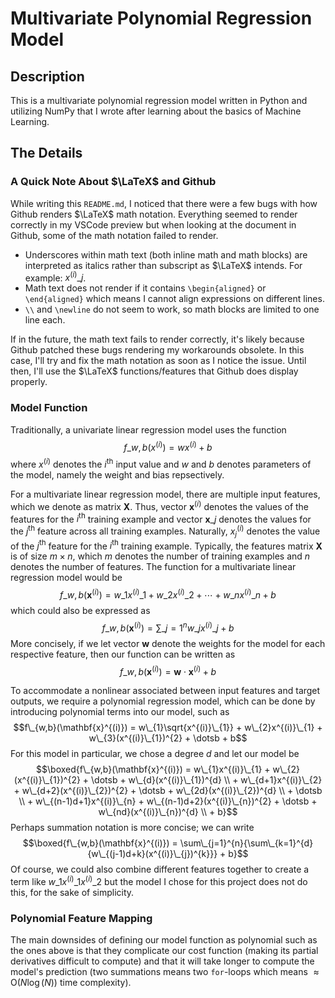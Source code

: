 # Multivariate Polynomial Regression Model

## Description

This is a multivariate polynomial regression model written in Python and utilizing NumPy that I wrote after learning about the basics of Machine Learning.

## The Details

### A Quick Note About $\LaTeX$ and Github

While writing this `README.md`, I noticed that there were a few bugs with how Github renders $\LaTeX$ math notation. Everything seemed to render correctly in my VSCode preview but when looking at the document in Github, some of the math notation failed to render.

- Underscores within math text (both inline math and math blocks) are interpreted as italics rather than subscript as $\LaTeX$ intends. For example: $x^{(i)}\_{j}$.
- Math text does not render if it contains `\begin{aligned}` or `\end{aligned}` which means I cannot align expressions on different lines.
- `\\` and `\newline` do not seem to work, so math blocks are limited to one line each.

If in the future, the math text fails to render correctly, it's likely because Github patched these bugs rendering my workarounds obsolete. In this case, I'll try and fix the math notation as soon as I notice the issue. Until then, I'll use the $\LaTeX$ functions/features that Github does display properly.

### Model Function

Traditionally, a univariate linear regression model uses the function $$f\_{w,b}(x^{(i)}) = wx^{(i)} + b$$ where $x^{(i)}$ denotes the $i^{\text{th}}$ input value and $w$ and $b$ denotes parameters of the model, namely the weight and bias repsectively.

For a multivariate linear regression model, there are multiple input features, which we denote as matrix $\mathbf{X}$. Thus, vector $\mathbf{x}^{(i)}$ denotes the values of the features for the $i^{\text{th}}$ training example and vector $\mathbf{x}\_{j}$ denotes the values for the $j^{\text{th}}$ feature across all training examples. Naturally, $x^{(i)}_{j}$ denotes the value of the $j^{\text{th}}$ feature for the $i^{\text{th}}$ training example. Typically, the features matrix $\mathbf{X}$ is of size $m \times n$, which $m$ denotes the number of training examples and $n$ denotes the number of features. The function for a multivariate linear regression model would be $$f\_{w,b}(\mathbf{x}^{(i)}) = w\_{1}x^{(i)}\_{1} + w\_{2}x^{(i)}\_{2}+ \dotsb + w\_{n}x^{(i)}\_{n} + b$$ which could also be expressed as $$f\_{w,b}(\mathbf{x}^{(i)}) = \sum\_{j=1}^{n}{w\_{j}x^{(i)}\_{j}} + b$$ More concisely, if we let vector $\mathbf{w}$ denote the weights for the model for each respective feature, then our function can be written as $$f\_{w,b}(\mathbf{x}^{(i)}) = \mathbf{w} \cdot \mathbf{x}^{(i)} + b$$

To accommodate a nonlinear associated between input features and target outputs, we require a polynomial regression model, which can be done by introducing polynomial terms into our model, such as $$f\_{w,b}(\mathbf{x}^{(i)}) = w\_{1}\sqrt{x^{(i)}\_{1}} + w\_{2}x^{(i)}\_{1} + w\_{3}(x^{(i)}\_{1})^{2} + \dotsb + b$$ For this model in particular, we chose a degree $d$ and let our model be $$\boxed{f\_{w,b}(\mathbf{x}^{(i)}) = w\_{1}x^{(i)}\_{1} + w\_{2}(x^{(i)}\_{1})^{2} + \dotsb + w\_{d}(x^{(i)}\_{1})^{d} \\ + w\_{d+1}x^{(i)}\_{2} + w\_{d+2}(x^{(i)}\_{2})^{2} + \dotsb + w\_{2d}(x^{(i)}\_{2})^{d} \\ + \dotsb \\ + w\_{(n-1)d+1}x^{(i)}\_{n} + w\_{(n-1)d+2}(x^{(i)}\_{n})^{2} + \dotsb + w\_{nd}(x^{(i)}\_{n})^{d} \\ + b}$$ Perhaps summation notation is more concise; we can write $$\boxed{f\_{w,b}(\mathbf{x}^{(i)}) = \sum\_{j=1}^{n}{\sum\_{k=1}^{d}{w\_{(j-1)d+k}(x^{(i)}\_{j})^{k}}} + b}$$ Of course, we could also combine different features together to create a term like $w\_{1}x^{(i)}\_{1}x^{(i)}\_{2}$ but the model I chose for this project does not do this, for the sake of simplicity.

### Polynomial Feature Mapping

The main downsides of defining our model function as polynomial such as the ones above is that they complicate our cost function (making its partial derivatives difficult to compute) and that it will take longer to compute the model's prediction (two summations means two `for`-loops which means $\approx \text{O}(N\log(N))$ time complexity).

